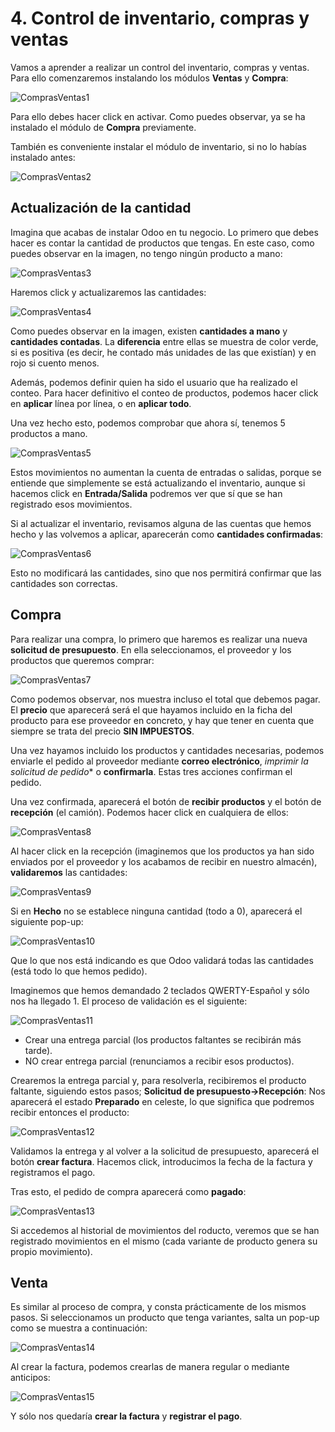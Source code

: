 # 4. Control de inventario, compras y ventas

Vamos a aprender a realizar un control del inventario, compras y ventas. Para ello comenzaremos instalando los módulos **Ventas** y **Compra**:

![ComprasVentas1](https://raw.githubusercontent.com/canarydev/SGE/refs/heads/main/static/images/UT3/compras_ventas1.png)

Para ello debes hacer click en activar. Como puedes observar, ya se ha instalado el módulo de **Compra** previamente.

También es conveniente instalar el módulo de inventario, si no lo habías instalado antes:

![ComprasVentas2](https://raw.githubusercontent.com/canarydev/SGE/refs/heads/main/static/images/UT3/compras_ventas2.png)

## Actualización de la cantidad

Imagina que acabas de instalar Odoo en tu negocio. Lo primero que debes hacer es contar la cantidad de productos que tengas. En este caso, como puedes observar en la imagen, no tengo ningún producto a mano:

![ComprasVentas3](https://raw.githubusercontent.com/canarydev/SGE/refs/heads/main/static/images/UT3/compras_ventas3.png)

Haremos click y actualizaremos las cantidades:

![ComprasVentas4](https://raw.githubusercontent.com/canarydev/SGE/refs/heads/main/static/images/UT3/compras_ventas4.png)

Como puedes observar en la imagen, existen **cantidades a mano** y **cantidades contadas**. La **diferencia** entre ellas se muestra de color verde, si es positiva (es decir, he contado más unidades de las que existían) y en rojo si cuento menos.

Además, podemos definir quien ha sido el usuario que ha realizado el conteo. Para hacer definitivo el conteo de productos, podemos hacer click en **aplicar** línea por línea, o en **aplicar todo**.

Una vez hecho esto, podemos comprobar que ahora sí, tenemos 5 productos a mano.

![ComprasVentas5](https://raw.githubusercontent.com/canarydev/SGE/refs/heads/main/static/images/UT3/compras_ventas5.png)

Estos movimientos no aumentan la cuenta de entradas o salidas, porque se entiende que simplemente se está actualizando el inventario, aunque si hacemos click en **Entrada/Salida** podremos ver que sí que se han registrado esos movimientos.

Si al actualizar el inventario, revisamos alguna de las cuentas que hemos hecho y las volvemos a aplicar, aparecerán como **cantidades confirmadas**:

![ComprasVentas6](https://raw.githubusercontent.com/canarydev/SGE/refs/heads/main/static/images/UT3/compras_ventas6.png)

Esto no modificará las cantidades, sino que nos permitirá confirmar que las cantidades son correctas.

## Compra

Para realizar una compra, lo primero que haremos es realizar una nueva **solicitud de presupuesto**. En ella seleccionamos, el proveedor y los productos que queremos comprar:

![ComprasVentas7](https://raw.githubusercontent.com/canarydev/SGE/refs/heads/main/static/images/UT3/compras_ventas7.png)

Como podemos observar, nos muestra incluso el total que debemos pagar. El **precio** que aparecerá será el que hayamos incluido en la ficha del producto para ese proveedor en concreto, y hay que tener en cuenta que siempre se trata del precio **SIN IMPUESTOS**.

Una vez hayamos incluido los productos y cantidades necesarias, podemos enviarle el pedido al proveedor mediante **correo electrónico**, *imprimir la solicitud de pedido** o **confirmarla**. Estas tres acciones confirman el pedido.

Una vez confirmada, aparecerá el botón de **recibir productos** y el botón de **recepción** (el camión). Podemos hacer click en cualquiera de ellos:

![ComprasVentas8](https://raw.githubusercontent.com/canarydev/SGE/refs/heads/main/static/images/UT3/compras_ventas8.png)

Al hacer click en la recepción (imaginemos que los productos ya han sido enviados por el proveedor y los acabamos de recibir en nuestro almacén), **validaremos** las cantidades:

![ComprasVentas9](https://raw.githubusercontent.com/canarydev/SGE/refs/heads/main/static/images/UT3/compras_ventas9.png)

Si en **Hecho** no se establece ninguna cantidad (todo a 0), aparecerá el siguiente pop-up:

![ComprasVentas10](https://raw.githubusercontent.com/canarydev/SGE/refs/heads/main/static/images/UT3/compras_ventas10.png)

Que lo que nos está indicando es que Odoo validará todas las cantidades (está todo lo que hemos pedido).

Imaginemos que hemos demandado 2 teclados QWERTY-Español y sólo nos ha llegado 1. El proceso de validación es el siguiente:

![ComprasVentas11](https://raw.githubusercontent.com/canarydev/SGE/refs/heads/main/static/images/UT3/compras_ventas11.png)

- Crear una entrega parcial (los productos faltantes se recibirán más tarde).
- NO crear entrega parcial (renunciamos a recibir esos productos).

Crearemos la entrega parcial y, para resolverla, recibiremos el producto faltante, siguiendo estos pasos; **Solicitud de presupuesto->Recepción**:
Nos aparecerá el estado **Preparado** en celeste, lo que significa que podremos recibir entonces el producto:

![ComprasVentas12](https://raw.githubusercontent.com/canarydev/SGE/refs/heads/main/static/images/UT3/compras_ventas12.png)

Validamos la entrega y al volver a la solicitud de presupuesto, aparecerá el botón **crear factura**. Hacemos click, introducimos la fecha de la factura y registramos el pago.

Tras esto, el pedido de compra aparecerá como **pagado**:

![ComprasVentas13](https://raw.githubusercontent.com/canarydev/SGE/refs/heads/main/static/images/UT3/compras_ventas13.png)

Si accedemos al historial de movimientos del roducto, veremos que se han registrado movimientos en el mismo (cada variante de producto genera su propio movimiento).

## Venta

Es similar al proceso de compra, y consta prácticamente de los mismos pasos. Si seleccionamos un producto que tenga variantes, salta un pop-up como se muestra a continuación:

![ComprasVentas14](https://raw.githubusercontent.com/canarydev/SGE/refs/heads/main/static/images/UT3/compras_ventas14.png)

Al crear la factura, podemos crearlas de manera regular o mediante anticipos:

![ComprasVentas15](https://raw.githubusercontent.com/canarydev/SGE/refs/heads/main/static/images/UT3/compras_ventas15.png)

Y sólo nos quedaría **crear la factura** y **registrar el pago**.
